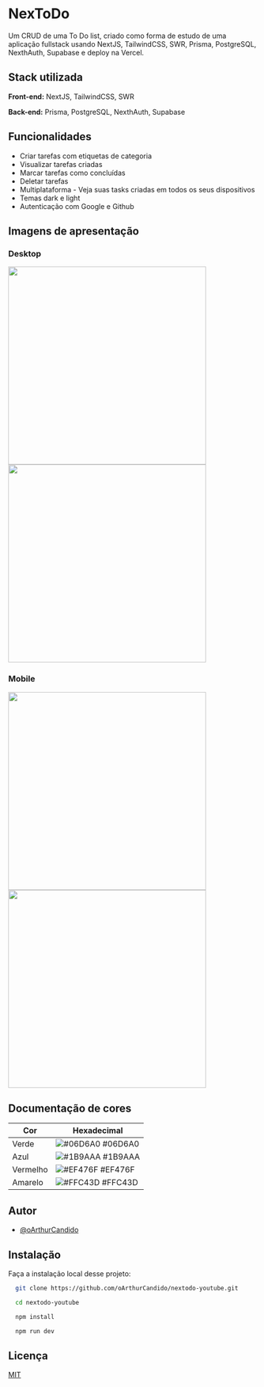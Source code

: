 
# **NexToDo**

Um CRUD de uma To Do list, criado como forma de estudo de uma aplicação fullstack usando NextJS, TailwindCSS, SWR, Prisma, PostgreSQL, NexthAuth, Supabase e deploy na Vercel.




## Stack utilizada

**Front-end:** NextJS, TailwindCSS, SWR

**Back-end:** Prisma, PostgreSQL, NexthAuth, Supabase


## Funcionalidades

- Criar tarefas com etiquetas de categoria
- Visualizar tarefas criadas
- Marcar tarefas como concluídas
- Deletar tarefas
- Multiplataforma - Veja suas tasks criadas em todos os seus dispositivos
- Temas dark e light
- Autenticação com Google e Github


## Imagens de apresentação

### Desktop

<img src="https://github.com/oArthurCandido/nextodo-youtube/assets/103594555/86e36acf-e4e5-4838-8170-e38294377fe5" width="400px"/>
<img src="https://github.com/oArthurCandido/nextodo-youtube/assets/103594555/f0ca75c0-4f74-4e44-8ea9-16e8df62ab93" width="400px"/>

### Mobile

<img src="https://github.com/oArthurCandido/nextodo-youtube/assets/103594555/a69e6027-c015-4c45-95f8-5a0695e87a6d" width="400px"/>
<img src="https://github.com/oArthurCandido/nextodo-youtube/assets/103594555/2caf9459-a784-4c28-ac0c-cadd96478de3" width="400px"/>

## Documentação de cores

| Cor               | Hexadecimal                                                |
| ----------------- | ---------------------------------------------------------------- |
| Verde       | ![#06D6A0](https://via.placeholder.com/10/06D6A0?text=+) #06D6A0 |
| Azul      | ![#1B9AAA](https://via.placeholder.com/10/1B9AAA?text=+) #1B9AAA |
| Vermelho       | ![#EF476F](https://via.placeholder.com/10/EF476F?text=+) #EF476F |
| Amarelo       | ![#FFC43D](https://via.placeholder.com/10/FFC43D?text=+) #FFC43D |


## Autor

- [@oArthurCandido](https://www.github.com/oarthurcandido)


## Instalação

Faça a instalação local desse projeto:

```bash
  git clone https://github.com/oArthurCandido/nextodo-youtube.git
```
```bash
  cd nextodo-youtube
```  
```bash
  npm install
```  
```bash
  npm run dev
```
    
## Licença

[MIT](https://choosealicense.com/licenses/mit/)

